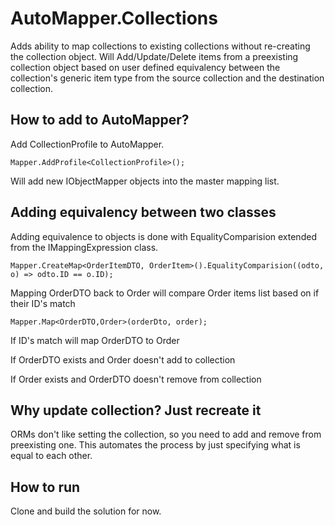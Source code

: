 
AutoMapper.Collections
================================
Adds ability to map collections to existing collections without re-creating the collection object.
Will Add/Update/Delete items from a preexisting collection object based on user defined equivalency between the collection's generic item type from the source collection and the destination collection.

How to add to AutoMapper?
--------------------------------
Add CollectionProfile to AutoMapper.

	Mapper.AddProfile<CollectionProfile>();
Will add new IObjectMapper objects into the master mapping list.

Adding equivalency between two classes
--------------------------------
Adding equivalence to objects is done with EqualityComparision extended from the IMappingExpression class.

	Mapper.CreateMap<OrderItemDTO, OrderItem>().EqualityComparision((odto, o) => odto.ID == o.ID);
Mapping OrderDTO back to Order will compare Order items list based on if their ID's match

	Mapper.Map<OrderDTO,Order>(orderDto, order);
If ID's match will map OrderDTO to Order

If OrderDTO exists and Order doesn't add to collection

If Order exists and OrderDTO doesn't remove from collection

Why update collection?  Just recreate it 
-------------------------------
ORMs don't like setting the collection, so you need to add and remove from preexisting one.
This automates the process by just specifying what is equal to each other.

How to run
--------------------------------
Clone and build the solution for now.
